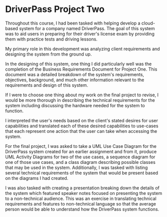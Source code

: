 # DriverPass Project Two

Throughout this course, I had been tasked with helping develop a cloud-based system for a company named DriverPass. The goal of this system was to aid users in preparing for their driver's license exam by providing them with practice tests and driving lessons.

My primary role in this development was analyzing client requirements and designing the system from the ground up.

In the designing of this system, one thing I did particularly well was the completion of the Business Requirements Document for Project One. This document was a detailed breakdown of the system's requirements, objectives, background, and much other information relevant to the requirements and design of this system.

If I were to choose one thing about my work on the final project to revise, I would be more thorough in describing the technical requirements for the system including discussing the hardware needed for the system to function.

I interpreted the user's needs based on the client's stated desires for user capabilities and translated each of these desired capabilities to use-cases that each represent one action that the user can take when accessing the system.

For the final project, I was asked to take a UML Use Case Diagram for the DriverPass system created for an earlier assignment and from it, produce UML Activity Diagrams for two of the use cases, a sequence diagram for one of those use cases, and a class diagram describing possible classes that may be used in the system. Additionally, I was tasked with listing several technical requirements of the system that would be present based on the diagrams I had created.

I was also tasked with creating a presentation breaking down the details of the system which featured speaker notes focused on presenting the system to a non-technical audience. This was an exercise in translating technical requirements and features to non-technical language so that the average person would be able to understand how the DriverPass system functions.